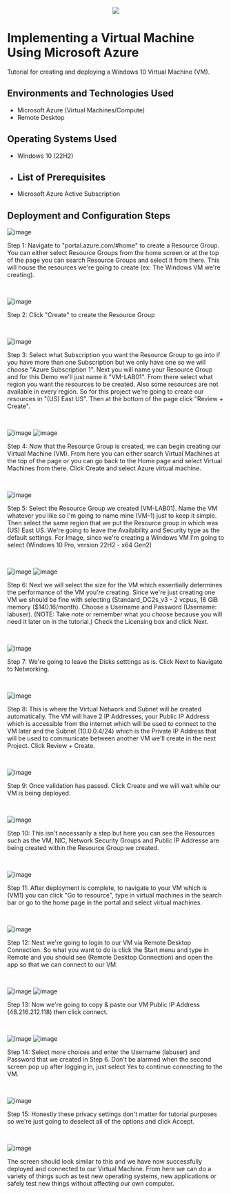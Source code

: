 <p align="center">
<img src="https://i.imgur.com/G9fOPue.png"/>
</p>


<h1>Implementing a Virtual Machine Using Microsoft Azure</h1>
Tutorial for creating and deploying a Windows 10 Virtual Machine (VM).<br />


<h2>Environments and Technologies Used</h2>

- Microsoft Azure (Virtual Machines/Compute)
- Remote Desktop

<h2>Operating Systems Used </h2>

- Windows 10 (22H2)

- <h2>List of Prerequisites</h2>

- Microsoft Azure Active Subscription


<h2>Deployment and Configuration Steps</h2>

![image](https://github.com/marcusjonesIT/configure-vm/assets/174873189/bfbfca8f-f77c-4204-8060-118a504a16a8)
<p>
Step 1: Navigate to "portal.azure.com/#home" to create a Resource Group. You can either select Resource Groups from the home screen or at the top of the page you can search Resource Groups and select it from there. This will house the resources we're going to create (ex: The Windows VM we're creating).
</p>
<br />

![image](https://github.com/marcusjonesIT/configure-vm/assets/174873189/38f4bb16-d3f8-4ce0-8325-66635733413f)
<p>
Step 2: Click "Create" to create the Resource Group
</p>
<br />

![image](https://github.com/marcusjonesIT/configure-vm/assets/174873189/0cea2614-59db-4382-bd5f-e47c49f1c6fc)
<p>
Step 3: Select what Subscription you want the Resource Group to go into if you have more than one Subscription but we only have one so we will choose "Azure Subscription 1". Next you will name your Resource Group and for this Demo we'll just name it "VM-LAB01". From there select what region you want the resources to be created. Also some resources are not available in every region. So for this project we're going to create our resources in "(US) East US". Then at the bottom of the page click "Review + Create".
</p>
<br />

![image](https://github.com/marcusjonesIT/configure-vm/assets/174873189/4f50c343-7043-46a2-a5c9-edf7333846c0)
![image](https://github.com/marcusjonesIT/configure-vm/assets/174873189/3c5cfd62-2f18-4593-b4e9-58923b204ec5)
<p>
Step 4: Now that the Resource Group is created, we can begin creating our Virtual Machine (VM). From here you can either search Virtual Machines at the top of the page or you can go back to the Home page and select Virtual Machines from there. Click Create and select Azure virtual machine.  
</p>
<br />

![image](https://github.com/marcusjonesIT/configure-vm/assets/174873189/90d0e4ff-c036-47d6-93a5-1c127af29ba7)
<p>
Step 5: Select the Resource Group we created (VM-LAB01). Name the VM whatever you like so I'm going to name mine (VM-1) just to keep it simple. Then select the same region that we put the Resource group in which was (US) East US. We're going to leave the Availability and Security type as the default settings.  For Image, since we're creating a Windows VM I'm going to select (Windows 10 Pro, version 22H2 - x64 Gen2)
</P>
<br />

![image](https://github.com/marcusjonesIT/configure-vm/assets/174873189/7f31a00a-0785-4e90-9dbe-fba93798ceb9)
![image](https://github.com/marcusjonesIT/configure-vm/assets/174873189/fe20dab8-b568-4acc-ac97-dd6f1aafc5a4)
<p>
Step 6: Next we will select the size for the VM which essentially determines the performance of the VM you're creating. Since we're just creating one VM we should be fine with selecting (Standard_DC2s_v3 - 2 vcpus, 16 GiB memory ($140.16/month). Choose a Username and Password (Username: labuser). (NOTE: Take note or remember what you choose because you will need it later on in the tutorial.) Check the Licensing box and click Next.  
</p>
<br />

![image](https://github.com/marcusjonesIT/configure-vm/assets/174873189/9123dd49-2f01-47ee-9275-c27ed1a7e621)
<p>
Step 7: We're going to leave the Disks setttings as is. Click Next to Navigate to Networking.   
</p>
<br />

![image](https://github.com/marcusjonesIT/configure-vm/assets/174873189/1d1cfac9-82cf-4713-adb5-2054f3ee25ec)
<p>
Step 8: This is where the Virtual Network and Subnet will be created automatically. The VM will have 2 IP Addresses, your Public IP Address which is accessible from the internet which will be used to connect to the VM later and the Subnet (10.0.0.4/24) which is the Private IP Address that will be used to communicate between another VM we'll create in the next Project. Click Review + Create. 
</p>
<br />

![image](https://github.com/marcusjonesIT/configure-vm/assets/174873189/ec448d2a-decf-4f03-95e9-54bb9b2c3012)
<p>
Step 9: Once validation has passed. Click Create and we will wait while our VM is being deployed.    
</p>
<br />

![image](https://github.com/marcusjonesIT/configure-vm/assets/174873189/8a53fb07-e842-45eb-a5de-65f092a0c020)
<p>
Step 10: This isn't necessarily a step but here you can see the Resources such as the VM, NIC, Network Security Groups and Public IP Addresse are being created within the Resource Group we created.  
</p>
<br />

![image](https://github.com/marcusjonesIT/configure-vm/assets/174873189/9f07e785-bf27-46bc-9e24-f581c66af3ab)
<p>
Step 11: After deployment is complete, to navigate to your VM which is (VM1) you can click "Go to resource", type in virtual machines in the search bar or go to the home page in the portal and select virtual machines. 
</p>
<br />

![image](https://github.com/marcusjonesIT/configure-vm/assets/174873189/8da439ad-a614-4406-a95c-ceea769fc784)
<p>
Step 12: Next we're going to login to our VM via Remote Desktop Connection. So what you want to do is click the Start menu and type in Remote and you should see (Remote Desktop Connection) and open the app so that we can connect to our VM. 
</p>
<br />

![image](https://github.com/marcusjonesIT/configure-vm/assets/174873189/720509e5-0d00-48a2-b170-85af5760ba76)
![image](https://github.com/marcusjonesIT/configure-vm/assets/174873189/35651cc0-b5ec-41d8-b91d-348275055528)
<p>
Step 13: Now we're going to copy & paste our VM Public IP Address (48.216.212.118) then click connect.   
</p>
<br />

![image](https://github.com/marcusjonesIT/configure-vm/assets/174873189/d4649056-d2dc-4d7f-aceb-1bbbc30c4ca9)
![image](https://github.com/marcusjonesIT/configure-vm/assets/174873189/cb6b9725-8207-42bf-8597-13ff134409d4)
<p>
Step 14: Select more choices and enter the Username (labuser) and Password that we created in Step 6.  Don't be alarmed when the second screen pop up after logging in, just select Yes to continue connecting to the VM. 
</p>
<br />

![image](https://github.com/marcusjonesIT/configure-vm/assets/174873189/a370c6b7-6380-4534-984f-43eb133a649a)
<p>
Step 15: Honestly these privacy settings don't matter for tutorial purposes so we're just going to deselect all of the options and click Accept. 
</p>
<br /> 

![image](https://github.com/marcusjonesIT/configure-vm/assets/174873189/5c82539c-20d9-48d8-8578-6695b1b46e57)
<p>
The screen should look similar to this and we have now successfully deployed and connected to our Virtual Machine. From here we can do a variety of things such as test new operating systems, new applications or safely test new things without affecting our own computer. 
</p>
<br />
 























